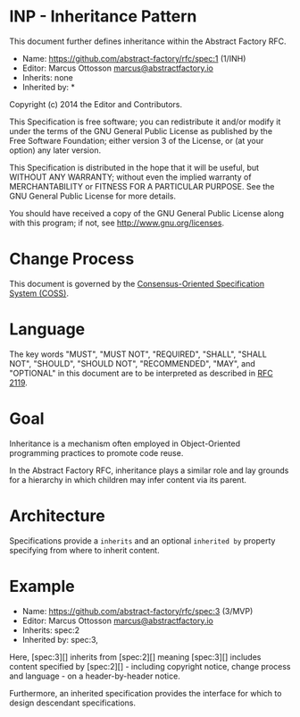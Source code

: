 # INP - Inheritance Pattern

This document further defines inheritance within the Abstract Factory RFC.

* Name: https://github.com/abstract-factory/rfc/spec:1 (1/INH)
* Editor: Marcus Ottosson <marcus@abstractfactory.io>
* Inherits: none
* Inherited by: *

Copyright (c) 2014 the Editor and Contributors.

This Specification is free software; you can redistribute it and/or modify it under the terms of the GNU General Public License as published by the Free Software Foundation; either version 3 of the License, or (at your option) any later version.

This Specification is distributed in the hope that it will be useful, but WITHOUT ANY WARRANTY; without even the implied warranty of MERCHANTABILITY or FITNESS FOR A PARTICULAR PURPOSE. See the GNU General Public License for more details.

You should have received a copy of the GNU General Public License along with this program; if not, see <http://www.gnu.org/licenses>.

# Change Process

This document is governed by the [Consensus-Oriented Specification System (COSS)][].

# Language

The key words "MUST", "MUST NOT", "REQUIRED", "SHALL", "SHALL NOT", "SHOULD", "SHOULD NOT", "RECOMMENDED", "MAY", and "OPTIONAL" in this document are to be interpreted as described in [RFC 2119][].

# Goal

Inheritance is a mechanism often employed in Object-Oriented programming practices to promote code reuse.

In the Abstract Factory RFC, inheritance plays a similar role and lay grounds for a hierarchy in which children may infer content via its parent.

# Architecture

Specifications provide a `inherits` and an optional `inherited by` property specifying from where to inherit content.

# Example

* Name: https://github.com/abstract-factory/rfc/spec:3 (3/MVP)
* Editor: Marcus Ottosson <marcus@abstractfactory.io>
* Inherits: spec:2
* Inherited by: spec:3, 

Here, [spec:3][] inherits from [spec:2][] meaning [spec:3][] includes content specified by [spec:2][] - including copyright notice, change process and language - on a header-by-header notice.

Furthermore, an inherited specification provides the interface for which to design descendant specifications.

[Consensus-Oriented Specification System (COSS)]: http://www.digistan.org/spec:1/COSS
[RFC 2119]: http://tools.ietf.org/html/rfc2119
[Divide and Conquer]: http://en.wikipedia.org/wiki/Divide_and_conquer_algorithm
